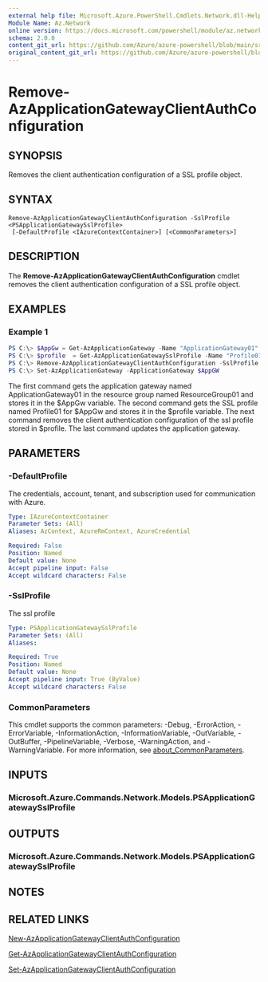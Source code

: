 ```yaml
---
external help file: Microsoft.Azure.PowerShell.Cmdlets.Network.dll-Help.xml
Module Name: Az.Network
online version: https://docs.microsoft.com/powershell/module/az.network/remove-azapplicationgatewayclientauthconfiguration
schema: 2.0.0
content_git_url: https://github.com/Azure/azure-powershell/blob/main/src/Network/Network/help/Remove-AzApplicationGatewayClientAuthConfiguration.md
original_content_git_url: https://github.com/Azure/azure-powershell/blob/main/src/Network/Network/help/Remove-AzApplicationGatewayClientAuthConfiguration.md
---
```


# Remove-AzApplicationGatewayClientAuthConfiguration

## SYNOPSIS
Removes the client authentication configuration of a SSL profile object.

## SYNTAX

```
Remove-AzApplicationGatewayClientAuthConfiguration -SslProfile <PSApplicationGatewaySslProfile>
 [-DefaultProfile <IAzureContextContainer>] [<CommonParameters>]
```

## DESCRIPTION
The **Remove-AzApplicationGatewayClientAuthConfiguration** cmdlet removes the client authentication configuration of a SSL profile object.

## EXAMPLES

### Example 1
```powershell
PS C:\> $AppGw = Get-AzApplicationGateway -Name "ApplicationGateway01" -ResourceGroupName "ResourceGroup01"
PS C:\> $profile  = Get-AzApplicationGatewaySslProfile -Name "Profile01" -ApplicationGateway $AppGw
PS C:\> Remove-AzApplicationGatewayClientAuthConfiguration -SslProfile $profile
PS C:\> Set-AzApplicationGateway -ApplicationGateway $AppGW
```

The first command gets the application gateway named ApplicationGateway01 in the resource group named ResourceGroup01 and stores it in the $AppGw variable. The second command gets the SSL profile named Profile01 for $AppGw and stores it in the $profile variable. The next command removes the client authentication configuration of the ssl profile stored in $profile. The last command updates the application gateway.

## PARAMETERS

### -DefaultProfile
The credentials, account, tenant, and subscription used for communication with Azure.

```yaml
Type: IAzureContextContainer
Parameter Sets: (All)
Aliases: AzContext, AzureRmContext, AzureCredential

Required: False
Position: Named
Default value: None
Accept pipeline input: False
Accept wildcard characters: False
```

### -SslProfile
The ssl profile

```yaml
Type: PSApplicationGatewaySslProfile
Parameter Sets: (All)
Aliases:

Required: True
Position: Named
Default value: None
Accept pipeline input: True (ByValue)
Accept wildcard characters: False
```

### CommonParameters
This cmdlet supports the common parameters: -Debug, -ErrorAction, -ErrorVariable, -InformationAction, -InformationVariable, -OutVariable, -OutBuffer, -PipelineVariable, -Verbose, -WarningAction, and -WarningVariable. For more information, see [about_CommonParameters](http://go.microsoft.com/fwlink/?LinkID=113216).

## INPUTS

### Microsoft.Azure.Commands.Network.Models.PSApplicationGatewaySslProfile

## OUTPUTS

### Microsoft.Azure.Commands.Network.Models.PSApplicationGatewaySslProfile

## NOTES

## RELATED LINKS

[New-AzApplicationGatewayClientAuthConfiguration](./New-AzApplicationGatewayClientAuthConfiguration.md)

[Get-AzApplicationGatewayClientAuthConfiguration](./Get-AzApplicationGatewayClientAuthConfiguration.md)

[Set-AzApplicationGatewayClientAuthConfiguration](./Set-AzApplicationGatewayClientAuthConfiguration.md)
